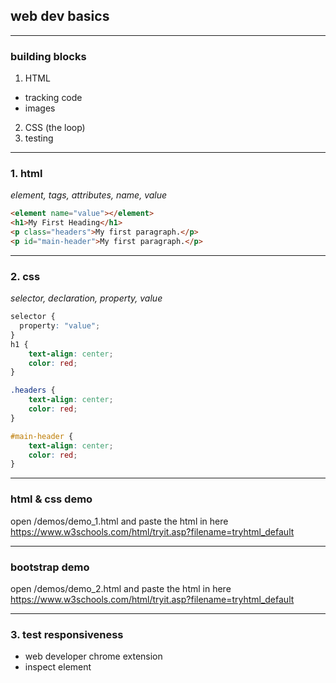 
## web dev basics

----

### building blocks
1. HTML
  - tracking code
  - images
2. CSS (the loop)
3. testing

----

### 1. html
_element, tags, attributes, name, value_
```html
<element name="value"></element>
<h1>My First Heading</h1>
<p class="headers">My first paragraph.</p>
<p id="main-header">My first paragraph.</p>
```

----

### 2. css
_selector, declaration, property, value_
```css
selector {
  property: "value";
}
h1 {
    text-align: center;
    color: red;
}

.headers {
    text-align: center;
    color: red;
}

#main-header {
    text-align: center;
    color: red;
}
```

----

### html & css demo
open /demos/demo_1.html
and paste the html in here
https://www.w3schools.com/html/tryit.asp?filename=tryhtml_default

----

### bootstrap demo
open /demos/demo_2.html
and paste the html in here
https://www.w3schools.com/html/tryit.asp?filename=tryhtml_default

----

### 3. test responsiveness
* web developer chrome extension
* inspect element
